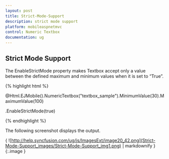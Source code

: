 ```yaml
---
layout: post
title: Strict-Mode-Support
description: strict mode support
platform: mobileaspnetmvc
control: Numeric Textbox
documentation: ug
---
```


## Strict Mode Support

The EnableStrictMode property makes Textbox accept only a value between the defined maximum and minimum values when it is set to “True”.

{% highlight html %}



@Html.EJMobile().NumericTextbox("textbox_sample").MinimumValue(30).MaximumValue(100)



.EnableStrictMode(true)





{% endhighlight %}

The following screenshot displays the output.

{ ![http://help.syncfusion.com/ug/js/ImagesExt/image20_42.png](Strict-Mode-Support_images/Strict-Mode-Support_img1.png) | markdownify }
{:.image }


